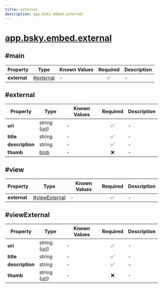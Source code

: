 ```yaml
---
title: external
description: app.bsky.embed.external
---
```


# [app.bsky.embed.external](https://github.com/myConsciousness/atproto.dart/blob/main/lexicons/app/bsky/embed/external.json)

## #main

| Property | Type | Known Values | Required | Description |
| --- | --- | --- | :---: | --- |
| **external** | [#external](#external) | - | ✅ | - |

## #external

| Property | Type | Known Values | Required | Description |
| --- | --- | --- | :---: | --- |
| **uri** | string ([uri](https://atproto.com/specs/lexicon#uri)) | - | ✅ | - |
| **title** | string | - | ✅ | - |
| **description** | string | - | ✅ | - |
| **thumb** | [blob](https://atproto.com/specs/data-model#blob-type) | - | ❌ | - |

## #view

| Property | Type | Known Values | Required | Description |
| --- | --- | --- | :---: | --- |
| **external** | [#viewExternal](#viewexternal) | - | ✅ | - |

## #viewExternal

| Property | Type | Known Values | Required | Description |
| --- | --- | --- | :---: | --- |
| **uri** | string ([uri](https://atproto.com/specs/lexicon#uri)) | - | ✅ | - |
| **title** | string | - | ✅ | - |
| **description** | string | - | ✅ | - |
| **thumb** | string ([uri](https://atproto.com/specs/lexicon#uri)) | - | ❌ | - |
